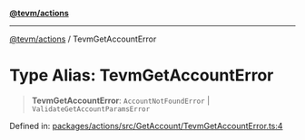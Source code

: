 [**@tevm/actions**](../README.md)

***

[@tevm/actions](../globals.md) / TevmGetAccountError

# Type Alias: TevmGetAccountError

> **TevmGetAccountError**: `AccountNotFoundError` \| `ValidateGetAccountParamsError`

Defined in: [packages/actions/src/GetAccount/TevmGetAccountError.ts:4](https://github.com/evmts/tevm-monorepo/blob/main/packages/actions/src/GetAccount/TevmGetAccountError.ts#L4)
